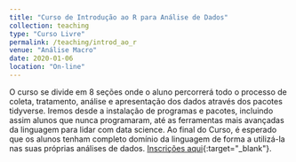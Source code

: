 ```yaml
---
title: "Curso de Introdução ao R para Análise de Dados"
collection: teaching
type: "Curso Livre"
permalink: /teaching/introd_ao_r
venue: "Análise Macro"
date: 2020-01-06
location: "On-line"
---
```


O curso se divide em 8 seções onde o aluno percorrerá todo o processo de coleta, tratamento, análise e apresentação dos dados através dos pacotes tidyverse. Iremos desde a instalação de programas e pacotes, incluindo assim alunos que nunca programaram, até as ferramentas mais avançadas da linguagem para lidar com data science. Ao final do Curso, é esperado que os alunos tenham completo domínio da linguagem de forma a utilizá-la nas suas próprias análises de dados. [Inscrições aqui](https://analisemacro.com.br/cursos/data-science/introducao-ao-r-para-analise-de-dados/){:target="_blank"}.